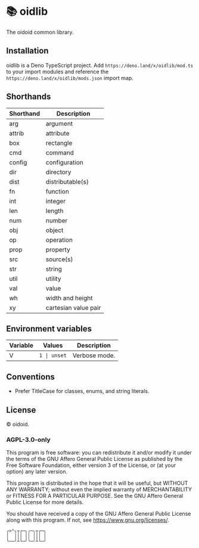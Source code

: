 # 📚 oidlib

The oidoid common library.

## Installation

oidlib is a Deno TypeScript project. Add `https://deno.land/x/oidlib/mod.ts` to
your import modules and reference the `https://deno.land/x/oidlib/mods.json`
import map.

## Shorthands

| Shorthand | Description          |
| --------- | -------------------- |
| arg       | argument             |
| attrib    | attribute            |
| box       | rectangle            |
| cmd       | command              |
| config    | configuration        |
| dir       | directory            |
| dist      | distributable(s)     |
| fn        | function             |
| int       | integer              |
| len       | length               |
| num       | number               |
| obj       | object               |
| op        | operation            |
| prop      | property             |
| src       | source(s)            |
| str       | string               |
| util      | utility              |
| val       | value                |
| wh        | width and height     |
| xy        | cartesian value pair |

## Environment variables

| Variable | Values       | Description   |
| -------- | ------------ | ------------- |
| V        | `1 \| unset` | Verbose mode. |

## Conventions

- Prefer TitleCase for classes, enums, and string literals.

## License

© oidoid.

### AGPL-3.0-only

This program is free software: you can redistribute it and/or modify it under
the terms of the GNU Affero General Public License as published by the Free
Software Foundation, either version 3 of the License, or (at your option) any
later version.

This program is distributed in the hope that it will be useful, but WITHOUT ANY
WARRANTY; without even the implied warranty of MERCHANTABILITY or FITNESS FOR A
PARTICULAR PURPOSE. See the GNU Affero General Public License for more details.

You should have received a copy of the GNU Affero General Public License along
with this program. If not, see <https://www.gnu.org/licenses/>.

```
╭>°╮┬┌─╮╭─╮┬┌─╮
│  │││ ││ │││ │
╰──╯┴└─╯╰─╯┴└─╯
```
